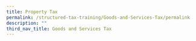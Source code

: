 ```yaml
---
title: Property Tax
permalink: /structured-tax-training/Goods-and-Services-Tax/permalink
description: ""
third_nav_title: Goods and Services Tax
---
```

